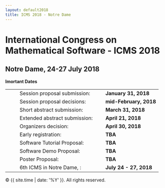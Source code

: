 ```yaml
---
layout: default2018
title: ICMS 2018 - Notre Dame
---
```


# International Congress on Mathematical Software - ICMS 2018
## Notre Dame, 24-27 July 2018

**Imortant Dates**

<table>
<tr><td>&nbsp;&nbsp;&nbsp;&nbsp;&nbsp;</td>
            	<td>Session proposal submission:</td>
            	<td>&nbsp;&nbsp;</td>
                <td><b>January 31, 2018</b></td>
				</tr>
<tr><td>&nbsp;&nbsp;&nbsp;&nbsp;&nbsp;</td>
            	<td>Session proposal decisions:</td>
            	<td>&nbsp;&nbsp;</td>
                <td><b>mid-February, 2018</b></td>
				</tr>
<tr><td>&nbsp;&nbsp;&nbsp;&nbsp;&nbsp;</td>
            	<td>Short abstract submission:</td>
            	<td>&nbsp;&nbsp;</td>
                <td><b>March 31, 2018</b></td>
            </tr>
	    <tr><td>&nbsp;</td>
            	<td>Extended abstract submission:</td>
            	<td>&nbsp;&nbsp;</td>
                <td><b>April 21, 2018</b></td>
            </tr>
	    <tr><td>&nbsp;</td>
            	<td>Organizers decision:</td>
            	<td>&nbsp;&nbsp;</td>
                <td><b>April 30, 2018</b></td>
            </tr>            
	    <tr><td>&nbsp;</td>
            	<td>Early registration:</td>
            	<td>&nbsp;&nbsp;</td>
                <td><b>TBA</b></td>
            </tr>            
	    <tr><td>&nbsp;</td>
            	<td>Software Tutorial Proposal:</td>
            	<td>&nbsp;&nbsp;</td>
                <td><b>TBA</b></td>
            </tr>
	    <tr><td>&nbsp;</td>
            	<td>Software Demo Proposal:</td>
            	<td>&nbsp;&nbsp;</td>
                <td><b>TBA</b></td>
            </tr>                                            		
	    <tr><td>&nbsp;</td>
            	<td>Poster Proposal:</td>
            	<td>&nbsp;&nbsp;</td>
                <td><b>TBA</b></td>
            </tr>
	    <tr><td>&nbsp;</td>
		<td>6th ICMS in Notre Dame, :</td>
            	<td>&nbsp;&nbsp;</td>
                <td><b>July  24 - 27, 2018</b></td>
            </tr>                               
           </table>

<p>&copy; {{ site.time | date: '%Y' }}. All rights reserved.</p>
